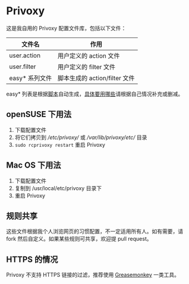 Privoxy
=======

这是我自用的 Privoxy 配置文件库，包括以下文件：

文件名|作用
---|---
user.action|用户定义的 action 文件 
user.filter|用户定义的 filter 文件
easy* 系列文件|脚本生成的 action/filter 文件

easy* 列表是根据[脚本](http://andrwe.org/scripting/bash/privoxy-blocklist)自动生成，[具体要用哪些](https://easylist.adblockplus.org/en/)请根据自己情况补充或删减。

## openSUSE 下用法

1. 下载配置文件
2. 将它们拷贝到 _/etc/privoxy/_ 或 _/var/lib/privoxy/etc/_ 目录
3. `sudo rcprivoxy restart` 重启 Privoxy

## Mac OS 下用法

1. 下载配置文件
2. 复制到 /usr/local/etc/privoxy 目录下
3. 重启 Privoxy

## 规则共享

这些文件根据我个人浏览网页的习惯配置，不一定适用所有人。如有需要，请 fork 然后自定义。如果某些规则可共享，欢迎提 pull request。

## HTTPS 的情况

Privoxy 不支持 HTTPS 链接的过滤，推荐使用 [Greasemonkey](http://www.greasespot.net/) 一类工具。
